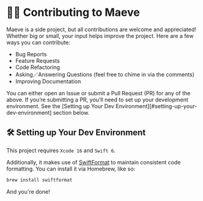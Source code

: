 # 🤝🏼 Contributing to Maeve

Maeve is a side project, but all contributions are welcome and appreciated! Whether big or
small, your input helps improve the project. Here are a few ways you can contribute:

- Bug Reports
- Feature Requests
- Code Refactoring
- Asking／Answering Questions (feel free to chime in via the comments)
- Improving Documentation

You can either open an Issue or submit a Pull Request (PR) for any of the above. If you’re
submitting a PR, you’ll need to set up your development environment. See the \[Setting up Your
Dev Environment\]\[#setting-up-your-dev-environment\] section below.

## 🛠️ Setting up Your Dev Environment

This project requires `Xcode 16` and `Swift 6`.

Additionally, it makes use of [SwiftFormat](https://github.com/nicklockwood/SwiftFormat) to
maintain consistent code formatting. You can install it via Homebrew, like so:

```bash
brew install swiftformat
```

And you're done!
